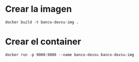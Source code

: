 # Crear la imagen
    docker build -t banco-devsu-img .

# Crear el container
    docker run -p 9000:9000 --name banco-devsu banco-devsu-img
